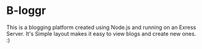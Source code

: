 # B-loggr
This is a blogging platform created using Node.js and running on an Exress Server. It's Simple layout makes it easy to view blogs and create new ones.
 :)
